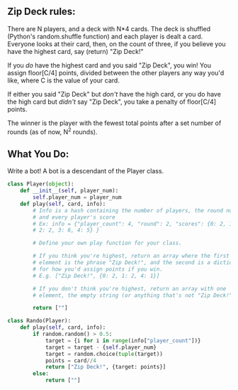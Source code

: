 ## Zip Deck rules:

There are N players, and a deck with N*4 cards.  The deck is shuffled (Python's random.shuffle function) and each player is dealt a card.  Everyone looks at their card, then, on the count of three, if you believe you have the highest card, say (return) "Zip Deck!"

If you *do* have the highest card and you said "Zip Deck", you win!  You assign floor[C/4] points, divided between the other players any way you'd like, where C is the value of your card.

If either you said "Zip Deck" but *don't* have the high card, or you do have the high card but *didn't* say "Zip Deck", you take a penalty of floor[C/4] points.

The winner is the player with the fewest total points after a set number of rounds (as of now, N<sup>2</sup> rounds).

## What You Do:

Write a bot!  A bot is a descendant of the Player class.

```python
class Player(object):
    def __init__(self, player_num):
        self.player_num = player_num
    def play(self, card, info):
        # Info is a hash containing the number of players, the round number,
        # and every player's score
        # Ex: info = {"player_count": 4, "round": 2, "scores": {0: 2, 1: 0,
        # 2: 2, 3: 6, 4: 5} }

        # Define your own play function for your class.

        # If you think you're highest, return an array where the first
        # element is the phrase "Zip Deck!", and the second is a dictionary 
        # for how you'd assign points if you win.
        # E.g. ["Zip Deck!", {0: 2, 1: 2, 4: 1}]

        # If you don't think you're highest, return an array with one
        # element, the empty string (or anything that's not "Zip Deck!")

        return [""]
```

```python
class Rando(Player):
    def play(self, card, info):
        if random.random() > 0.5:
            target = {i for i in range(info["player_count"])} 
            target = target - {self.player_num}
            target = random.choice(tuple(target))
            points = card//4
            return ["Zip Deck!", {target: points}]
        else:
            return [""]
```